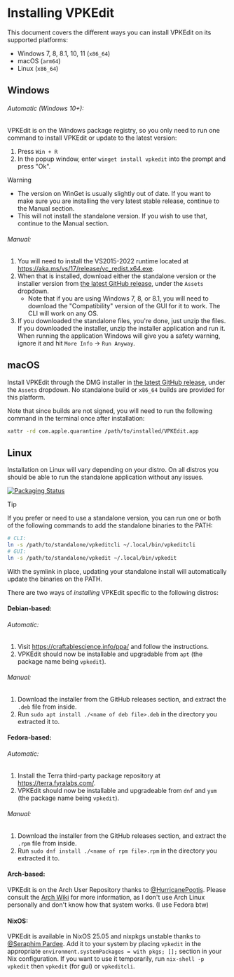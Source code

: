 # Installing VPKEdit

This document covers the different ways you can install VPKEdit on its supported
platforms:

- Windows 7, 8, 8.1, 10, 11 (`x86_64`)
- macOS (`arm64`)
- Linux (`x86_64`)

## Windows

###### Automatic (Windows 10+):

VPKEdit is on the Windows package registry, so you only need to run one command to install VPKEdit or update to the latest version:
1. Press `Win + R`
2. In the popup window, enter `winget install vpkedit` into the prompt and press "Ok".

> [!WARNING]
> - The version on WinGet is usually slightly out of date. If you want to make sure you are installing the very latest stable release,
>   continue to the Manual section.
> - This will not install the standalone version. If you wish to use that, continue to the Manual section.

###### Manual:

1. You will need to install the VS2015-2022 runtime located at https://aka.ms/vs/17/release/vc_redist.x64.exe.
2. When that is installed, download either the standalone version or the installer version from [the latest
   GitHub release](https://github.com/craftablescience/VPKEdit/releases/latest), under the `Assets` dropdown.
   - Note that if you are using Windows 7, 8, or 8.1, you will need to download the "Compatibility" version of the GUI for
     it to work. The CLI will work on any OS.
3. If you downloaded the standalone files, you're done, just unzip the files. If you downloaded the installer,
   unzip the installer application and run it. When running the application Windows will give you a safety warning,
   ignore it and hit `More Info` → `Run Anyway`.

## macOS

Install VPKEdit through the DMG installer in [the latest GitHub release](https://github.com/craftablescience/VPKEdit/releases/latest),
under the `Assets` dropdown. No standalone build or `x86_64` builds are provided for this platform.

Note that since builds are not signed, you will need to run the following command in the terminal once after
installation:

```sh
xattr -rd com.apple.quarantine /path/to/installed/VPKEdit.app
```

## Linux

Installation on Linux will vary depending on your distro. On all distros you should be able to run the standalone
application without any issues.

[![Packaging Status](https://repology.org/badge/vertical-allrepos/vpkedit.svg?header=Packaging%20Status)](https://repology.org/project/vpkedit/versions)

> [!TIP]
> If you prefer or need to use a standalone version, you can run one or both of the following commands to add the standalone binaries to the PATH:
>
> ```sh
> # CLI:
> ln -s /path/to/standalone/vpkeditcli ~/.local/bin/vpkeditcli
> # GUI:
> ln -s /path/to/standalone/vpkedit ~/.local/bin/vpkedit
> ```
>
> With the symlink in place, updating your standalone install will automatically update the binaries on the PATH.

There are two ways of *installing* VPKEdit specific to the following distros:

#### Debian-based:

###### Automatic:

1. Visit https://craftablescience.info/ppa/ and follow the instructions.
2. VPKEdit should now be installable and upgradable from `apt` (the package name being `vpkedit`).

###### Manual:

1. Download the installer from the GitHub releases section, and extract the `.deb` file from inside.
2. Run `sudo apt install ./<name of deb file>.deb` in the directory you extracted it to.

#### Fedora-based:

###### Automatic:

1. Install the Terra third-party package repository at https://terra.fyralabs.com/.
2. VPKEdit should now be installable and upgradeable from `dnf` and `yum` (the package name being `vpkedit`).

###### Manual:

1. Download the installer from the GitHub releases section, and extract the `.rpm` file from inside.
2. Run `sudo dnf install ./<name of rpm file>.rpm` in the directory you extracted it to.

#### Arch-based:

VPKEdit is on the Arch User Repository thanks to [@HurricanePootis](https://github.com/HurricanePootis).
Please consult the [Arch Wiki](https://wiki.archlinux.org/title/Arch_User_Repository) for more information,
as I don't use Arch Linux personally and don't know how that system works. (I use Fedora btw)

#### NixOS:

VPKEdit is available in NixOS 25.05 and nixpkgs unstable thanks to [@Seraphim Pardee](https://github.com/SeraphimRP).
Add it to your system by placing `vpkedit` in the appropriate `environment.systemPackages = with pkgs; [];` section 
in your Nix configuration. If you want to use it temporarily, run `nix-shell -p vpkedit` then `vpkedit` (for gui) or `vpkeditcli`.
